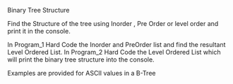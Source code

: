 Binary Tree Structure 

Find the Structure of the tree using Inorder , Pre Order or level order and print it in the console.

In Program_1 Hard Code the Inorder and PreOrder list and find the resultant Level Ordered List.
In Program_2 Hard Code the Level Ordered List which will print the binary tree structure into the console.

Examples are provided for ASCII values in a B-Tree
